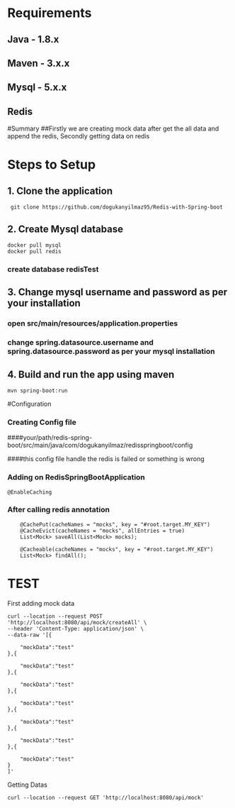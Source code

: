 # Requirements
## Java - 1.8.x

## Maven - 3.x.x

## Mysql - 5.x.x

## Redis

#Summary
##Firstly we are creating mock data after get the all data and append the redis, Secondly getting data on redis


# Steps to Setup
## 1. Clone the application
```
 git clone https://github.com/dogukanyilmaz95/Redis-with-Spring-boot
```

## 2. Create Mysql database
```
docker pull mysql
docker pull redis
```

### create database redisTest
## 3. Change mysql username and password as per your installation

### open src/main/resources/application.properties

### change spring.datasource.username and spring.datasource.password as per your mysql installation

## 4. Build and run the app using maven
```
mvn spring-boot:run
```


#Configuration
### Creating Config file 
####your/path/redis-spring-boot/src/main/java/com/dogukanyilmaz/redisspringboot/config

####this config file handle the redis is failed or something is wrong


### Adding on RedisSpringBootApplication
```
@EnableCaching
```

### After calling redis annotation
```
    @CachePut(cacheNames = "mocks", key = "#root.target.MY_KEY")
    @CacheEvict(cacheNames = "mocks", allEntries = true)
    List<Mock> saveAll(List<Mock> mocks);

    @Cacheable(cacheNames = "mocks", key = "#root.target.MY_KEY")
    List<Mock> findAll();
```


# TEST
First adding mock data
```
curl --location --request POST 'http://localhost:8080/api/mock/createAll' \
--header 'Content-Type: application/json' \
--data-raw '[{	
	
	"mockData":"test"
},{	

	"mockData":"test"
},{	
	
	"mockData":"test"
},{	
	
	"mockData":"test"
},{	

	"mockData":"test"
},{	
	
	"mockData":"test"
},{	
	
	"mockData":"test"
}
]'
```

Getting Datas

```
curl --location --request GET 'http://localhost:8080/api/mock'
```
